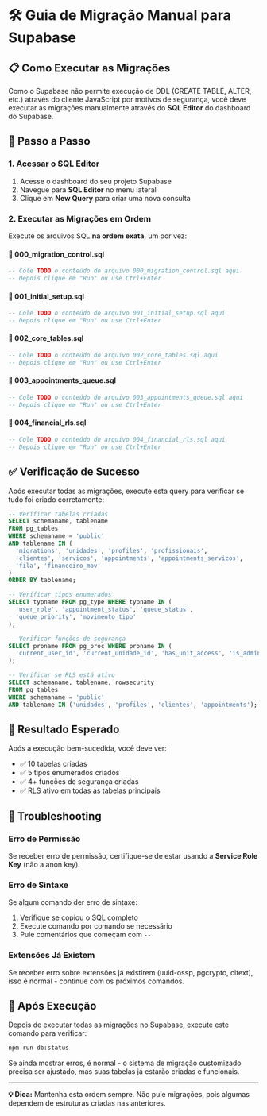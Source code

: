 # 🛠️ Guia de Migração Manual para Supabase

## 📋 Como Executar as Migrações

Como o Supabase não permite execução de DDL (CREATE TABLE, ALTER, etc.) através do cliente JavaScript por motivos de segurança, você deve executar as migrações manualmente através do **SQL Editor** do dashboard do Supabase.

## 🚀 Passo a Passo

### 1. Acessar o SQL Editor

1. Acesse o dashboard do seu projeto Supabase
2. Navegue para **SQL Editor** no menu lateral
3. Clique em **New Query** para criar uma nova consulta

### 2. Executar as Migrações em Ordem

Execute os arquivos SQL **na ordem exata**, um por vez:

#### 📁 000_migration_control.sql

```sql
-- Cole TODO o conteúdo do arquivo 000_migration_control.sql aqui
-- Depois clique em "Run" ou use Ctrl+Enter
```

#### 📁 001_initial_setup.sql

```sql
-- Cole TODO o conteúdo do arquivo 001_initial_setup.sql aqui
-- Depois clique em "Run" ou use Ctrl+Enter
```

#### 📁 002_core_tables.sql

```sql
-- Cole TODO o conteúdo do arquivo 002_core_tables.sql aqui
-- Depois clique em "Run" ou use Ctrl+Enter
```

#### 📁 003_appointments_queue.sql

```sql
-- Cole TODO o conteúdo do arquivo 003_appointments_queue.sql aqui
-- Depois clique em "Run" ou use Ctrl+Enter
```

#### 📁 004_financial_rls.sql

```sql
-- Cole TODO o conteúdo do arquivo 004_financial_rls.sql aqui
-- Depois clique em "Run" ou use Ctrl+Enter
```

## ✅ Verificação de Sucesso

Após executar todas as migrações, execute esta query para verificar se tudo foi criado corretamente:

```sql
-- Verificar tabelas criadas
SELECT schemaname, tablename
FROM pg_tables
WHERE schemaname = 'public'
AND tablename IN (
  'migrations', 'unidades', 'profiles', 'profissionais',
  'clientes', 'servicos', 'appointments', 'appointments_servicos',
  'fila', 'financeiro_mov'
)
ORDER BY tablename;

-- Verificar tipos enumerados
SELECT typname FROM pg_type WHERE typname IN (
  'user_role', 'appointment_status', 'queue_status',
  'queue_priority', 'movimento_tipo'
);

-- Verificar funções de segurança
SELECT proname FROM pg_proc WHERE proname IN (
  'current_user_id', 'current_unidade_id', 'has_unit_access', 'is_admin'
);

-- Verificar se RLS está ativo
SELECT schemaname, tablename, rowsecurity
FROM pg_tables
WHERE schemaname = 'public'
AND tablename IN ('unidades', 'profiles', 'clientes', 'appointments');
```

## 🎯 Resultado Esperado

Após a execução bem-sucedida, você deve ver:

- ✅ 10 tabelas criadas
- ✅ 5 tipos enumerados criados
- ✅ 4+ funções de segurança criadas
- ✅ RLS ativo em todas as tabelas principais

## 🔧 Troubleshooting

### Erro de Permissão

Se receber erro de permissão, certifique-se de estar usando a **Service Role Key** (não a anon key).

### Erro de Sintaxe

Se algum comando der erro de sintaxe:

1. Verifique se copiou o SQL completo
2. Execute comando por comando se necessário
3. Pule comentários que começam com `--`

### Extensões Já Existem

Se receber erro sobre extensões já existirem (uuid-ossp, pgcrypto, citext), isso é normal - continue com os próximos comandos.

## 📱 Após Execução

Depois de executar todas as migrações no Supabase, execute este comando para verificar:

```bash
npm run db:status
```

Se ainda mostrar erros, é normal - o sistema de migração customizado precisa ser ajustado, mas suas tabelas já estarão criadas e funcionais.

---

**💡 Dica:** Mantenha esta ordem sempre. Não pule migrações, pois algumas dependem de estruturas criadas nas anteriores.
